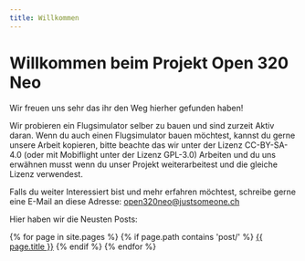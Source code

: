 ```yaml
---
title: Willkommen
---
```


# Willkommen beim Projekt Open 320 Neo

Wir freuen uns sehr das ihr den Weg hierher gefunden haben!

Wir probieren ein Flugsimulator selber zu bauen und sind zurzeit Aktiv daran. Wenn du auch einen Flugsimulator bauen möchtest, kannst du gerne unsere Arbeit kopieren, bitte beachte das wir unter der Lizenz CC-BY-SA-4.0 (oder mit Mobiflight unter der Lizenz GPL-3.0) Arbeiten und du uns erwähnen musst wenn du unser Projekt weiterarbeitest und die gleiche Lizenz verwendest.

Falls du weiter Interessiert bist und mehr erfahren möchtest, schreibe gerne eine E-Mail an diese Adresse: open320neo@justsomeone.ch

Hier haben wir die Neusten Posts:

  {% for page in site.pages %}
    {% if page.path contains 'post/' %}
      <a href="{{ page.url }}">{{ page.title }}</a>
    {% endif %}
  {% endfor %}
